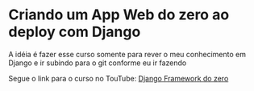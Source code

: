 # Criando um App Web do zero ao deploy com Django

A idéia é fazer esse curso somente para rever o meu conhecimento em Django e ir subindo para o git conforme eu ir fazendo

Segue o link para o curso no TouTube: <a href="https://www.youtube.com/watch?v=1nrDeZejufg&list=PLFOqHo8oIjzewcT23HCxJV0xWO451CTJe&index=1&pp=iAQB"> Django Framework do zero</a>
